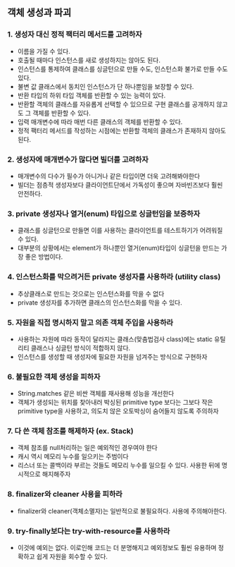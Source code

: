 
## 객체 생성과 파괴



### 1. 생성자 대신 정적 팩터리 메서드를 고려하자

- 이름을 가질 수 있다.
- 호출될 때마다 인스턴스를 새로 생성하지는 않아도 된다.
- 인스턴스를 통제하여 클래스를 싱글턴으로 만들 수도, 인스턴스화 불가로 만들 수도 있다.
- 불변 값 클래스에서 동치인 인스턴스가 단 하나뿐임을 보장할 수 있다.
- 반환 타입의 하위 타입 객체를 반환할 수 있는 능력이 있다.
- 반환할 객체의 클래스를 자유롭게 선택할 수 있으므로 구현 클래스를 공개하지 않고도 그 객체를 반환할 수 있다.
- 입력 매개변수에 따라 매번 다른 클래스의 객체를 반환할 수 있다.
- 정적 팩터리 메서드를 작성하는 시점에는 반환할 객체의 클래스가 존재하지 않아도 된다.




### 2. 생성자에 매개변수가 많다면 빌더를 고려하자

- 매개변수의 다수가 필수가 아니거나 같은 타입이면 더욱 고려해봐야한다
- 빌더는 점층적 생성자보다 클라이언트단에서 가독성이 좋으며 자바빈즈보다 훨씬 안전하다.



### 3. private 생성자나 열거(enum) 타입으로 싱글턴임을 보증하자

- 클래스를 싱글턴으로 만들면 이를 사용하는 클라이언트를 테스트하기가 어려워질 수 있다.
- 대부분의 상황에서는 element가 하나뿐인 열거(enum)타입이 싱글턴을 만드는 가장 좋은 방법이다.

### 4. 인스턴스화를 막으려거든 private 생성자를 사용하라 (utility class)

- 추상클래스로 만드는 것으로는 인스턴스화를 막을 수 없다
- private 생성자를 추가하면 클래스의 인스턴스화를 막을 수 있다.

### 5. 자원을 직접 명시하지 말고 의존 객체 주입을 사용하라

- 사용하는 자원에 따라 동작이 달라지는 클래스(맞춤법검사 class)에는 static 유틸리티 클래스나 싱글턴 방식이 적합하지 않다.
- 인스턴스를 생성할 때 생성자에 필요한 자원을 넘겨주는 방식으로 구현하자

### 6. 불필요한 객체 생성을 피하자

- String.matches 같은 비싼 객체를 재사용해 성능을 개선한다
- 객체가 생성되는 위치를 찾아내러 박싱된  primitive type 보다는 그보다 작은 primitive type을 사용하고, 의도치 않은 오토박싱이 숨어들지 않도록 주의하자
 
### 7. 다 쓴 객체 참조를 해제하자 (ex. Stack)

- 객체 참조를 null처리하는 일은 예외적인 경우여야 한다
- 캐시 역시 메모리 누수를 일으키는 주범이다
- 리스너 또는 콜백이라 부르는 것들도 메모리 누수를 일으킬 수 있다. 사용한 뒤에 명시적으로 해지해주자

### 8. finalizer와 cleaner 사용을 피하라

- finalizer와 cleaner(객체소멸자)는 일반적으로 불필요하다. 사용에 주의해아한다.

### 9. try-finally보다는 try-with-resource를 사용하라

- 이것에 예외는 없다. 이로인해 코드는 더 분명해지고 예외정보도 훨씬 유용하며 정확하고 쉽게 자원을 회수할 수 있다.
